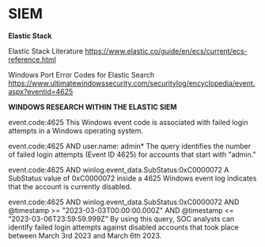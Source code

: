 # SIEM

**Elastic Stack**

Elastic Stack Literature https://www.elastic.co/guide/en/ecs/current/ecs-reference.html

Windows Port Error Codes for Elastic Search https://www.ultimatewindowssecurity.com/securitylog/encyclopedia/event.aspx?eventid=4625

**WINDOWS RESEARCH WITHIN THE ELASTIC SIEM**

event.code:4625 
This Windows event code is associated with failed login attempts in a Windows operating system.

event.code:4625 AND user.name: admin*
The query identifies the number of failed login attempts (Event ID 4625) for accounts that start with "admin."

event.code:4625 AND winlog.event_data.SubStatus:0xC0000072 
A SubStatus value of 0xC0000072 inside a 4625 Windows event log indicates that the account is currently disabled.

event.code:4625 AND winlog.event_data.SubStatus:0xC0000072 AND @timestamp >= "2023-03-03T00:00:00.000Z" AND @timestamp <= "2023-03-06T23:59:59.999Z" By using this query, SOC analysts can identify failed login attempts against disabled accounts that took place between March 3rd 2023 and March 6th 2023.
